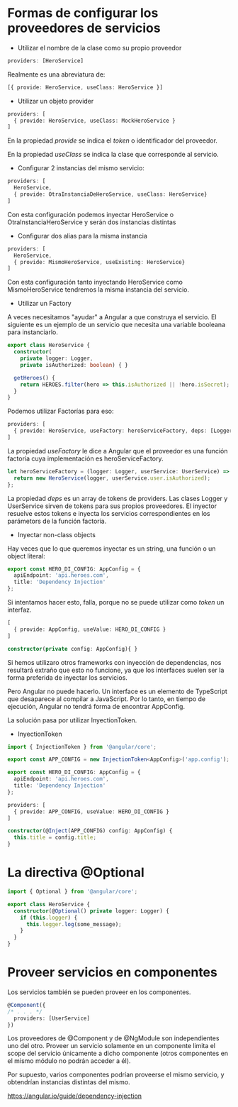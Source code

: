 
# Formas de configurar los proveedores de servicios

- Utilizar el nombre de la clase como su propio proveedor

```typescript
providers: [HeroService]
```

Realmente es una abreviatura de:

```typescript
[{ provide: HeroService, useClass: HeroService }]
```

- Utilizar un objeto provider

```typescript
providers: [
  { provide: HeroService, useClass: MockHeroService }
]
```

En la propiedad *provide* se indica el *token* o identificador del proveedor. 

En la propiedad *useClass* se indica la clase que corresponde al servicio. 

- Configurar 2 instancias del mismo servicio:

```typescript
providers: [
  HeroService,
  { provide: OtraInstanciaDeHeroService, useClass: HeroService}
]
```

Con esta configuración podemos inyectar HeroService o OtraInstanciaHeroService y serán dos instancias distintas

- Configurar dos alias para la misma instancia

```typescript
providers: [ 
  HeroService,
  { provide: MismoHeroService, useExisting: HeroService}
]
```

Con esta configuración tanto inyectando HeroService como MismoHeroService tendremos la misma instancia del servicio.

- Utilizar un Factory

A veces necesitamos "ayudar" a Angular a que construya el servicio. El siguiente es un ejemplo de un servicio que necesita una variable booleana para instanciarlo.

```typescript
export class HeroService {
  constructor(
    private logger: Logger,
    private isAuthorized: boolean) { }

  getHeroes() {
    return HEROES.filter(hero => this.isAuthorized || !hero.isSecret);
  }
}
```

Podemos utilizar Factorías para eso:

```typescript
providers: [
  { provide: HeroService, useFactory: heroServiceFactory, deps: [Logger, UserService] }
]
```

La propiedad *useFactory* le dice a Angular que el proveedor es una función factoría cuya implementación es heroServiceFactory.

```typescript
let heroServiceFactory = (logger: Logger, userService: UserService) => {
  return new HeroService(logger, userService.user.isAuthorized);
};
```

La propiedad *deps* es un array de tokens de providers. Las clases Logger y UserService sirven de tokens para sus propios proveedores. El inyector resuelve estos tokens e inyecta los servicios correspondientes en los parámetors de la función factoría.

- Inyectar non-class objects

Hay veces que lo que queremos inyectar es un string, una función o un object literal:

```typescript
export const HERO_DI_CONFIG: AppConfig = {
  apiEndpoint: 'api.heroes.com',
  title: 'Dependency Injection'
};
```

Si intentamos hacer esto, falla, porque no se puede utilizar como *token* un interfaz.

```typescript
[
  { provide: AppConfig, useValue: HERO_DI_CONFIG }
]
```

```typescript
constructor(private config: AppConfig){ }
```

Si hemos utilizaro otros frameworks con inyección de dependencias, nos resultará extraño que esto no funcione, ya que los interfaces suelen ser la forma preferida de inyectar los servicios.

Pero Angular no puede hacerlo. Un interface es un elemento de TypeScript que desaparece al compilar a JavaScript. Por lo tanto, en tiempo de ejecución, Angular no tendrá forma de encontrar AppConfig.

La solución pasa por utilizar InyectionToken.

- InyectionToken

```typescript
import { InjectionToken } from '@angular/core';

export const APP_CONFIG = new InjectionToken<AppConfig>('app.config');
```

```typescript
export const HERO_DI_CONFIG: AppConfig = {
  apiEndpoint: 'api.heroes.com',
  title: 'Dependency Injection'
};
```

```typescript
providers: [
  { provide: APP_CONFIG, useValue: HERO_DI_CONFIG }
]
```

```typescript
constructor(@Inject(APP_CONFIG) config: AppConfig) {
  this.title = config.title;
}
```

# La directiva @Optional

```typescript
import { Optional } from '@angular/core';

export class HeroService {
  constructor(@Optional() private logger: Logger) {
    if (this.logger) {
      this.logger.log(some_message);
    }
  }
}
```

# Proveer servicios en componentes

Los servicios también se pueden proveer en los componentes. 

```typescript
@Component({
/* . . . */
  providers: [UserService]
})
```

Los proveedores de @Component y de @NgModule son independientes uno del otro. Proveer un servicio solamente en un componente limita el scope del servicio únicamente a dicho componente (otros componentes en el mismo módulo no podrán acceder a él).

Por supuesto, varios componentes podrían proveerse el mismo servicio, y obtendrían instancias distintas del mismo.

https://angular.io/guide/dependency-injection
